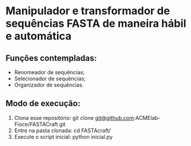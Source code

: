 # Manipulador e transformador de sequências FASTA de maneira hábil e automática
## Funções contempladas:
- Renomeador de sequências;
- Selecionador de sequências;
- Organizador de sequências.

## Modo de execução:
1. Clona esse repositório: git clone git@github.com:ACMElab-Fioce/FASTACraft.git
2. Entre na pasta clonada: cd FASTAcraft/
3. Execute o script inicial: python inicial.py
